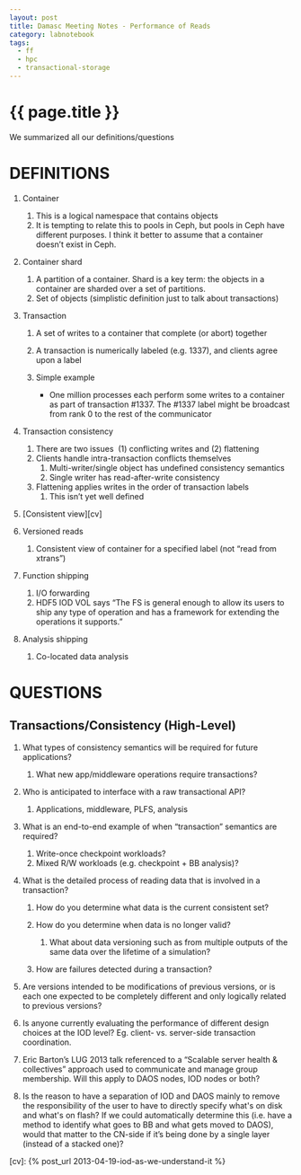 ```yaml
---
layout: post
title: Damasc Meeting Notes - Performance of Reads
category: labnotebook
tags:
  - ff
  - hpc
  - transactional-storage
---
```


# {{ page.title }}

We summarized all our definitions/questions

# DEFINITIONS

1.  Container

    1.  This is a logical namespace that contains objects
    2.  It is tempting to relate this to pools in Ceph, but pools in Ceph have different purposes. I 
        think it better to assume that a container doesn’t exist in Ceph.

2.  Container shard

    1.  A partition of a container. Shard is a key term: the objects in a container are sharded over 
        a set of partitions.
    2.  Set of objects (simplistic definition just to talk about transactions)

3.  Transaction

    1.  A set of writes to a container that complete (or abort) together
    2.  A transaction is numerically labeled (e.g. 1337), and clients agree upon a label
    3.  Simple example

        - One million processes each perform some writes to a container as part of transaction 
          \#1337. The \#1337 label might be broadcast from rank 0 to the rest of the communicator

4.  Transaction consistency

    1.  There are two issues  (1) conflicting writes and (2) flattening
    2.  Clients handle intra-transaction conflicts themselves
        1.  Multi-writer/single object has undefined consistency semantics
        2.  Single writer has read-after-write consistency
    3.  Flattening applies writes in the order of transaction labels
        1.  This isn’t yet well defined

5.  [Consistent view][cv]


6.  Versioned reads

    1. Consistent view of container for a specified label (not “read from xtrans”)

7.  Function shipping

    1.  I/O forwarding
    2.  HDF5 IOD VOL says “The FS is general enough to allow its users to
        ship any type of operation and has a framework for extending the
        operations it supports.”

8.  Analysis shipping
    1.  Co-located data analysis

# QUESTIONS

## Transactions/Consistency (High-Level)

1.  What types of consistency semantics will be required for future
    applications?
    1.  What new app/middleware operations require transactions?

2.  Who is anticipated to interface with a raw transactional API?
    1.  Applications, middleware, PLFS, analysis

3.  What is an end-to-end example of when “transaction” semantics are
    required?
    1.  Write-once checkpoint workloads?
    2.  Mixed R/W workloads (e.g. checkpoint + BB analysis)?

4.  What is the detailed process of reading data that is involved in a
    transaction?

    1.  How do you determine what data is the current consistent set?
    2.  How do you determine when data is no longer valid?

        1.  What about data versioning such as from multiple outputs of the same
            data over the lifetime of a simulation?

    3.  How are failures detected during a transaction?

5.  Are versions intended to be modifications of previous versions, or
    is each one expected to be completely different and only logically
    related to previous versions?
6.  Is anyone currently evaluating the performance of different design
    choices at the IOD level? Eg. client- vs. server-side transaction
    coordination.
7.  Eric Barton’s LUG 2013 talk referenced to a “Scalable server health
    & collectives” approach used to communicate and manage group
    membership. Will this apply to DAOS nodes, IOD nodes or both?
8.  Is the reason to have a separation of IOD and DAOS mainly to remove
    the responsibility of the user to have to directly specify what's on
    disk and what's on flash? If we could automatically determine this
    (i.e. have a method to identify what goes to BB and what gets moved
    to DAOS), would that matter to the CN-side if it’s being done by a
    single layer (instead of a stacked one)?

[cv]: {% post_url 2013-04-19-iod-as-we-understand-it %}

